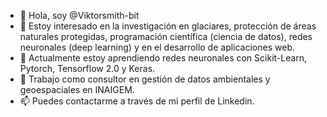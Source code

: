 - 👋 Hola, soy @Viktorsmith-bit
- 👀 Estoy interesado en la investigación en glaciares, protección de áreas naturales protegidas, programación científica (ciencia de datos), redes neuronales (deep learning) y en el desarrollo de aplicaciones web.
- 🌱 Actualmente estoy aprendiendo redes neuronales con Scikit-Learn, Pytorch, Tensorflow 2.0 y Keras.
- 💞️ Trabajo como consultor en gestión de datos ambientales y geoespaciales en INAIGEM.
- 📫 Puedes contactarme a través de mi perfil de Linkedin.

<!---
Viktorsmith-bit/Viktorsmith-bit is a ✨ special ✨ repository because its `README.md` (this file) appears on your GitHub profile.
You can click the Preview link to take a look at your changes.
--->
